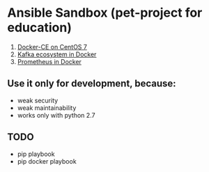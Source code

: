 # Ansible Sandbox (pet-project for education)

1. [Docker-CE on CentOS 7](docker-centos/DOCKER_CENTOS.md)
2. [Kafka ecosystem in Docker](kafka/KAFKA_DOCKER.md)
3. [Prometheus in Docker](prometheus/PROMETHEUS_DOCKER.md)

## Use it only for development, because:
- weak security
- weak maintainability
- works only with python 2.7

## TODO

- pip playbook
- pip docker playbook

